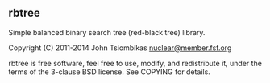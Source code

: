 rbtree
------
Simple balanced binary search tree (red-black tree) library.

Copyright (C) 2011-2014  John Tsiombikas <nuclear@member.fsf.org>

rbtree is free software, feel free to use, modify, and redistribute it, under
the terms of the 3-clause BSD license. See COPYING for details.
